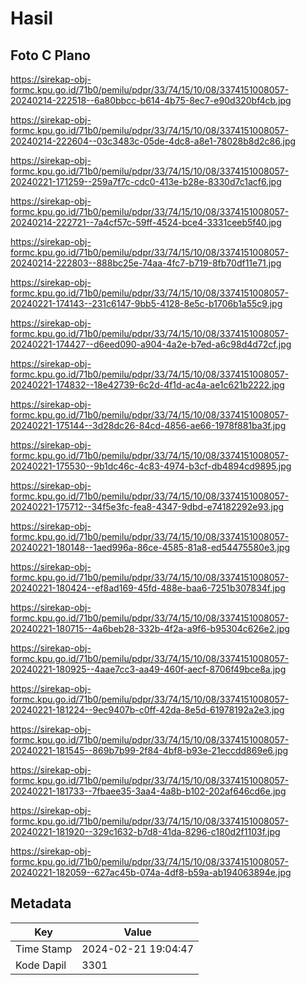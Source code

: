 # Hasil

## Foto C Plano

https://sirekap-obj-formc.kpu.go.id/71b0/pemilu/pdpr/33/74/15/10/08/3374151008057-20240214-222518--6a80bbcc-b614-4b75-8ec7-e90d320bf4cb.jpg

https://sirekap-obj-formc.kpu.go.id/71b0/pemilu/pdpr/33/74/15/10/08/3374151008057-20240214-222604--03c3483c-05de-4dc8-a8e1-78028b8d2c86.jpg

https://sirekap-obj-formc.kpu.go.id/71b0/pemilu/pdpr/33/74/15/10/08/3374151008057-20240221-171259--259a7f7c-cdc0-413e-b28e-8330d7c1acf6.jpg

https://sirekap-obj-formc.kpu.go.id/71b0/pemilu/pdpr/33/74/15/10/08/3374151008057-20240214-222721--7a4cf57c-59ff-4524-bce4-3331ceeb5f40.jpg

https://sirekap-obj-formc.kpu.go.id/71b0/pemilu/pdpr/33/74/15/10/08/3374151008057-20240214-222803--888bc25e-74aa-4fc7-b719-8fb70df11e71.jpg

https://sirekap-obj-formc.kpu.go.id/71b0/pemilu/pdpr/33/74/15/10/08/3374151008057-20240221-174143--231c6147-9bb5-4128-8e5c-b1706b1a55c9.jpg

https://sirekap-obj-formc.kpu.go.id/71b0/pemilu/pdpr/33/74/15/10/08/3374151008057-20240221-174427--d6eed090-a904-4a2e-b7ed-a6c98d4d72cf.jpg

https://sirekap-obj-formc.kpu.go.id/71b0/pemilu/pdpr/33/74/15/10/08/3374151008057-20240221-174832--18e42739-6c2d-4f1d-ac4a-ae1c621b2222.jpg

https://sirekap-obj-formc.kpu.go.id/71b0/pemilu/pdpr/33/74/15/10/08/3374151008057-20240221-175144--3d28dc26-84cd-4856-ae66-1978f881ba3f.jpg

https://sirekap-obj-formc.kpu.go.id/71b0/pemilu/pdpr/33/74/15/10/08/3374151008057-20240221-175530--9b1dc46c-4c83-4974-b3cf-db4894cd9895.jpg

https://sirekap-obj-formc.kpu.go.id/71b0/pemilu/pdpr/33/74/15/10/08/3374151008057-20240221-175712--34f5e3fc-fea8-4347-9dbd-e74182292e93.jpg

https://sirekap-obj-formc.kpu.go.id/71b0/pemilu/pdpr/33/74/15/10/08/3374151008057-20240221-180148--1aed996a-86ce-4585-81a8-ed54475580e3.jpg

https://sirekap-obj-formc.kpu.go.id/71b0/pemilu/pdpr/33/74/15/10/08/3374151008057-20240221-180424--ef8ad169-45fd-488e-baa6-7251b307834f.jpg

https://sirekap-obj-formc.kpu.go.id/71b0/pemilu/pdpr/33/74/15/10/08/3374151008057-20240221-180715--4a6beb28-332b-4f2a-a9f6-b95304c626e2.jpg

https://sirekap-obj-formc.kpu.go.id/71b0/pemilu/pdpr/33/74/15/10/08/3374151008057-20240221-180925--4aae7cc3-aa49-460f-aecf-8706f49bce8a.jpg

https://sirekap-obj-formc.kpu.go.id/71b0/pemilu/pdpr/33/74/15/10/08/3374151008057-20240221-181224--9ec9407b-c0ff-42da-8e5d-61978192a2e3.jpg

https://sirekap-obj-formc.kpu.go.id/71b0/pemilu/pdpr/33/74/15/10/08/3374151008057-20240221-181545--869b7b99-2f84-4bf8-b93e-21eccdd869e6.jpg

https://sirekap-obj-formc.kpu.go.id/71b0/pemilu/pdpr/33/74/15/10/08/3374151008057-20240221-181733--7fbaee35-3aa4-4a8b-b102-202af646cd6e.jpg

https://sirekap-obj-formc.kpu.go.id/71b0/pemilu/pdpr/33/74/15/10/08/3374151008057-20240221-181920--329c1632-b7d8-41da-8296-c180d2f1103f.jpg

https://sirekap-obj-formc.kpu.go.id/71b0/pemilu/pdpr/33/74/15/10/08/3374151008057-20240221-182059--627ac45b-074a-4df8-b59a-ab194063894e.jpg


## Metadata

| Key        | Value               |
| ---------- | ------------------- |
| Time Stamp | 2024-02-21 19:04:47 |
| Kode Dapil | 3301                |



